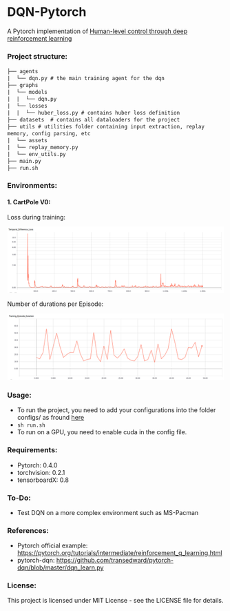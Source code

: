 # DQN-Pytorch
A Pytorch implementation of [Human-level control through deep reinforcement learning](https://www.nature.com/articles/nature14236)

### Project structure:
```
├── agents
|  └── dqn.py # the main training agent for the dqn
├── graphs
|  └── models
|  |  └── dqn.py
|  └── losses
|  |  └── huber_loss.py # contains huber loss definition
├── datasets  # contains all dataloaders for the project
├── utils # utilities folder containing input extraction, replay memory, config parsing, etc
|  └── assets
|  └── replay_memory.py
|  └── env_utils.py
├── main.py
├── run.sh
```

### Environments:
#### 1. CartPole V0:
Loss during training:

![alt text](./utils/assets/CartPole_exp0_loss.png "Loss during training")

Number of durations per Episode:

![alt text](./utils/assets/CartPole_exp0_episodes.png "Loss during training")


### Usage:
- To run the project, you need to add your configurations into the folder configs/ as fround [here](https://github.com/hagerrady13/DQN-Pytorch/blob/master/configs/dqn_exp_0.json)
- ``` sh run.sh ```
- To run on a GPU, you need to enable cuda in the config file.


### Requirements:
- Pytorch: 0.4.0
- torchvision: 0.2.1
- tensorboardX: 0.8

### To-Do:

- Test DQN on a more complex environment such as MS-Pacman

### References:
- Pytorch official example: https://pytorch.org/tutorials/intermediate/reinforcement_q_learning.html
- pytorch-dqn: https://github.com/transedward/pytorch-dqn/blob/master/dqn_learn.py

### License:
This project is licensed under MIT License - see the LICENSE file for details.